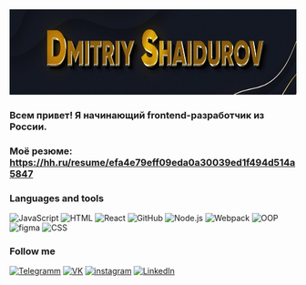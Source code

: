 <!-- [![Header](https://github.com/DmitriyShaidurov/DmitriyShaidurov/blob/main/assets/banner.jpg)](https://tlgg.ru/dimagraver) -->

<img src="https://github.com/DmitriyShaidurov/DmitriyShaidurov/raw/main/assets/banner.jpg" width="750" height="150" />

### Всем привет! Я начинающий frontend-разработчик из России.
### Моё резюме: https://hh.ru/resume/efa4e79eff09eda0a30039ed1f494d514a5847

### Languages and tools
![JavaScript](https://img.shields.io/badge/-JavaScript-cf9b0c?style=for-the-badge&logo=JavaScript&logoColor=161921)
![HTML](https://img.shields.io/badge/-HTML-cf9b0c?style=for-the-badge&logo=html&logoColor=161921)
![React](https://img.shields.io/badge/-React-cf9b0c?style=for-the-badge&logo=react&logoColor=teel)
![GitHub](https://img.shields.io/badge/-GitHub-cf9b0c?style=for-the-badge&logo=github&logoColor=161921)
![Node.js](https://img.shields.io/badge/-Node.js-cf9b0c?style=for-the-badge&logo=Node.js&logoColor=161921)
![Webpack](https://img.shields.io/badge/-Webpack-cf9b0c?style=for-the-badge&logo=webpack&logoColor=161921)
![OOP](https://img.shields.io/badge/-OOP-cf9b0c?style=for-the-badge&logo=OOP)
![figma](https://img.shields.io/badge/-figma-cf9b0c?style=for-the-badge&logo=figma)
![CSS](https://img.shields.io/badge/-CSS-cf9b0c?style=for-the-badge&logo=css)

### Follow me
[![Telegramm](https://img.shields.io/badge/-Telegramm-cf9b0c?style=for-the-badge&logo=telegram)](https://tlgg.ru/dimagraver)
[![VK](https://img.shields.io/badge/-VK-cf9b0c?style=for-the-badge&logo=VK)](https://vk.com/graversh)
[![instagram](https://img.shields.io/badge/-instagram-cf9b0c?style=for-the-badge&logo=instagram)](http://www.instagram.com/dimagraver)
[![LinkedIn](https://img.shields.io/badge/-LinkedIn-cf9b0c?style=for-the-badge&logo=LinkedIn&logoColor=blue)](https://www.linkedin.com/in/dmitriyshaidurov/)

<!-- [![Anurag's GitHub stats](https://github-readme-stats.vercel.app/api?username=anuraghazra)](https://github.com/anuraghazra/github-readme-stats) -->
